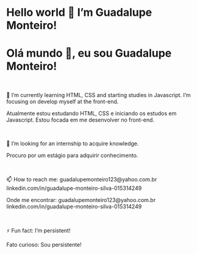 # Hello world 👋 I’m Guadalupe Monteiro! 
# Olá mundo 👋, eu sou Guadalupe Monteiro!

<br>
<p>🌱 I’m currently learning HTML, CSS and starting studies in Javascript. 
I’m  focusing on develop myself at the front-end.</p>
<p>Atualmente estou estudando HTML, CSS e iniciando os estudos em Javascript. 
Estou focada em me desenvolver no front-end.</p>
<br>
<p>👯 I’m  looking for an internship to acquire knowledge.</p>
<p>Procuro por um estágio para adquirir conhecimento.</p>
<br>
<p>📫 How to reach me: guadalupemonteiro123@yahoo.com.br<br> 
linkedin.com/in/guadalupe-monteiro-silva-015314249</p>
<p>Onde me encontrar: guadalupemonteiro123@yahoo.com.br<br> 
linkedin.com/in/guadalupe-monteiro-silva-015314249</p>
<br>
<p>⚡ Fun fact: I’m persistent!</p>
<p>Fato curioso: Sou persistente!</p>

